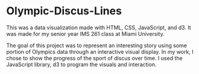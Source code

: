 # Olympic-Discus-Lines

This was a data visualization made with HTML, CSS, JavaScript, and d3. It was made for my senior year IMS 261 class at Miami University.

The goal of this project was to represent an interesting story using some portion of Olympics data through an interactive visual display. In my work, I chose to show the progress of the sport of discus over time. I used the JavaScript library, d3 to program the visuals and interaction.
